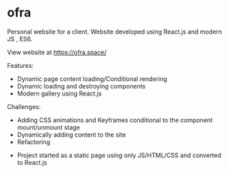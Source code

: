 # ofra

Personal website for a client.
Website developed using React.js and modern JS , ES6.

View website at https://ofra.space/

Features:
  - Dynamic page content loading/Conditional rendering
  - Dynamic loading and destroying components
  - Modern gallery using React.js 
  
 Challenges:
  - Adding CSS animations and Keyframes conditional
  to the component mount/unmount stage
  - Dynamically adding content to the site
  - Refactoring
  * Project started as a static page using only JS/HTML/CSS
  and converted to React.js
  


